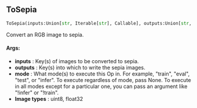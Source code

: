 ## ToSepia
```python
ToSepia(inputs:Union[str, Iterable[str], Callable], outputs:Union[str, Iterable[str]], mode:Union[NoneType, str, Iterable[str]]=None)
```
Convert an RGB image to sepia.

#### Args:

* **inputs** :  Key(s) of images to be converted to sepia.
* **outputs** :  Key(s) into which to write the sepia images.
* **mode** :  What mode(s) to execute this Op in. For example, "train", "eval", "test", or "infer". To execute            regardless of mode, pass None. To execute in all modes except for a particular one, you can pass an argument            like "!infer" or "!train".
* **Image types** :         uint8, float32    